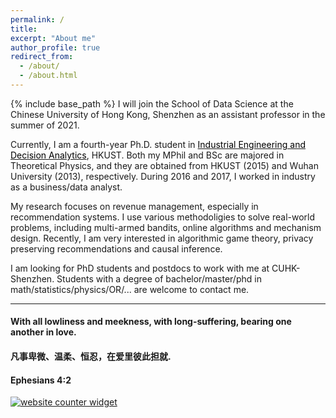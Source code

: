 ```yaml
---
permalink: /
title: 
excerpt: "About me"
author_profile: true
redirect_from: 
  - /about/
  - /about.html
---
```


{% include base_path %}
I will join the School of Data Science at the Chinese University of Hong Kong, Shenzhen as an assistant professor in the summer of 2021.

Currently, I am a fourth-year Ph.D. student in  <a href="https://ieda.ust.hk/eng/index.php" target="_blank"><span style="color:black">Industrial Engineering and Decision Analytics</span></a>, HKUST.  Both my MPhil and BSc are majored in Theoretical Physics, and they are obtained from HKUST (2015) and Wuhan University (2013), respectively. During 2016 and 2017, I worked in industry as a business/data analyst.  

My research focuses on revenue management, especially in recommendation systems. I use various methodoligies to solve real-world problems, including multi-armed bandits, online algorithms and mechanism design. Recently, I am very interested in algorithmic game theory, privacy preserving recommendations and causal inference.


I am looking for PhD students and postdocs to work with me at CUHK-Shenzhen.  Students with a degree of bachelor/master/phd in math/statistics/physics/OR/... are welcome to contact me.  

***
  
#### With all lowliness and meekness, with long-suffering, bearing one another in love. 
#### 凡事卑微、温柔、恒忍，在爱里彼此担就.
#### Ephesians 4:2

<div id="sfca65yz9mwqd6fhn1rfutkx62b9g3mbg36"></div><noscript><a href="https://www.freecounterstat.com" title="website counter widget"><img src="https://counter3.stat.ovh/private/freecounterstat.php?c=a65yz9mwqd6fhn1rfutkx62b9g3mbg36" border="0" title="website counter widget" alt="website counter widget"></a></noscript>


